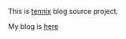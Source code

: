 This is [tennix](https://github.com/tennix) blog source project.

My blog is [here](http://tennix.github.io)
